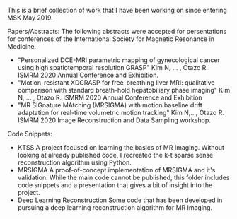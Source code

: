This is a brief collection of work that I have been working on since entering MSK May 2019. 

Papers/Abstracts:
The following abstracts were accepted for persentations for conferences of the International Society for Magnetic Resonance in Medicine. 
- "Personalized DCE-MRI parametric mapping of gynecological cancer using high spatiotemporal resolution GRASP" Kim N, ... , Otazo R. ISMRM 2020 Annual Conference and Exhibition. 
- "Motion-resistant XDGRASP for free-breathing liver MRI: qualitative comparison with standard breath-hold hepatobiliary phase imaging" Kim N, ... , Otazo R. ISMRM 2020 Annual Conference and Exhibition
- "MR SIGnature MAtching (MRSIGMA) with motion baseline drift adaptation for real-time volumetric motion tracking" Kim N,..., Otazo R. ISMRM 2020 Image Reconstruction and Data Sampling workshop.


Code Snippets: 
- KTSS
 A project focused on learning the basics of MR Imaging. Without looking at already published code, I recreated the k-t sparse sense reconstruction algorithm using Python. 
- MRSIGMA
 A proof-of-concept implementation of MRSIGMA and it's validation. While the main code cannot be published, this folder includes code snippets and a presentation that gives a bit of insight into the project.
- Deep Learning Reconstruction
Some code that has been developed in pursuing a deep learning reconstruction algorithm for MR Imaging. 
